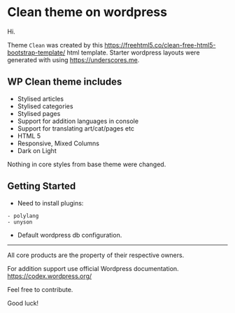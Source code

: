 Clean theme on wordpress
===

Hi.

Theme `Clean` was created by this https://freehtml5.co/clean-free-html5-bootstrap-template/ html template. 
Starter wordpress layouts were generated with using https://underscores.me.

WP Clean theme includes
---------------
* Stylised articles
* Stylised categories
* Stylised pages
* Support for addition languages in console
* Support for translating art/cat/pages etc
* HTML 5
* Responsive, Mixed Columns
* Dark on Light

Nothing in core styles from base theme were changed.

Getting Started
---------------

* Need to install plugins:
```
- polylang
- unyson
```

* Default wordpress db configuration.

---------------

All core products are the property of their respective owners.

For addition support use official Wordpress documentation.
https://codex.wordpress.org/

Feel free to contribute.

Good luck!
